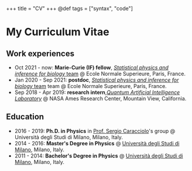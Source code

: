 +++
title = "CV"
+++
@def tags = ["syntax", "code"]

# My Curriculum Vitae

## Work experiences
* Oct 2021 - now: **Marie-Curie (IF) fellow**, [_Statistical physics and inference for biology_ team](https://www.lpens.ens.psl.eu/research/phystat/physique-statistique-inference-biologie/?lang=en) @ Ecole Normale Superieure, Paris, France.
* Jan 2020 - Sep 2021: **postdoc**, [_Statistical physics and inference for biology_ team](https://www.lpens.ens.psl.eu/research/phystat/physique-statistique-inference-biologie/?lang=en) team @ Ecole Normale Superieure, Paris, France.
* Sep 2018 - Apr 2019: **research intern**,[_Quantum Artificial Intelligence Laboratory_](https://www.nasa.gov/content/nasa-quantum-artificial-intelligence-laboratory-quail) @ NASA Ames Research Center, Mountain View, California.

## Education
* 2016 - 2019: **Ph.D. in Physics** in [Prof. Sergio Caracciolo](http://pcteserver.mi.infn.it/~caraccio/)'s group @ Università degli Studi di Milano, Milano, Italy.
* 2014 - 2016: **Master's Degree in Physics** @ [Università degli Studi di Milano](https://www.unimi.it/en), Milano, Italy.
* 2011 - 2014: **Bachelor's Degree in Physics** @ [Università degli Studi di Milano](https://www.unimi.it/en), Milano, Italy.
